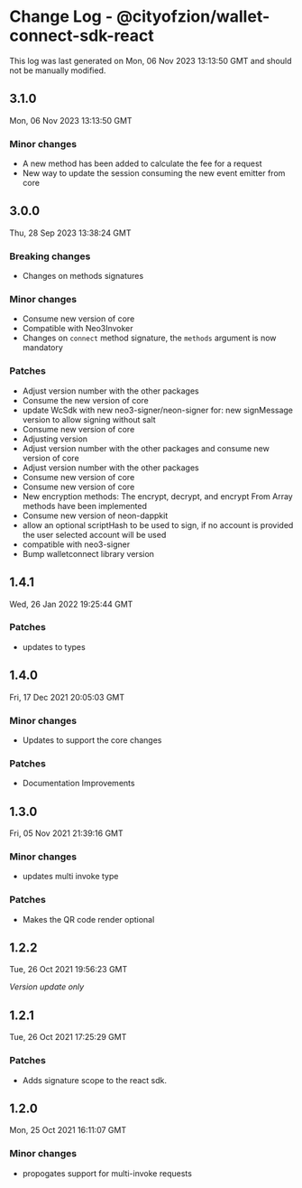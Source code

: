# Change Log - @cityofzion/wallet-connect-sdk-react

This log was last generated on Mon, 06 Nov 2023 13:13:50 GMT and should not be manually modified.

## 3.1.0
Mon, 06 Nov 2023 13:13:50 GMT

### Minor changes

- A new method has been added to calculate the fee for a request
- New way to update the session consuming the new event emitter from core

## 3.0.0
Thu, 28 Sep 2023 13:38:24 GMT

### Breaking changes

- Changes on methods signatures

### Minor changes

- Consume new version of core
- Compatible with Neo3Invoker
- Changes on `connect` method signature, the `methods` argument is now mandatory

### Patches

- Adjust version number with the other packages
- Consume the new version of core
- update WcSdk with new neo3-signer/neon-signer for: new signMessage version to allow signing without salt
- Consume new version of core
- Adjusting version
- Adjust version number with the other packages and consume new version of core
- Adjust version number with the other packages
- Consume new version of core
- Consume new version of core
- New encryption methods: The encrypt, decrypt, and encrypt From Array methods have been implemented
- Consume new version of neon-dappkit
- allow an optional scriptHash to be used to sign, if no account is provided the user selected account will be used
- compatible with neo3-signer
- Bump walletconnect library version

## 1.4.1
Wed, 26 Jan 2022 19:25:44 GMT

### Patches

- updates to types

## 1.4.0
Fri, 17 Dec 2021 20:05:03 GMT

### Minor changes

- Updates to support the core changes

### Patches

- Documentation Improvements

## 1.3.0
Fri, 05 Nov 2021 21:39:16 GMT

### Minor changes

- updates multi invoke type

### Patches

- Makes the QR code render optional

## 1.2.2
Tue, 26 Oct 2021 19:56:23 GMT

_Version update only_

## 1.2.1
Tue, 26 Oct 2021 17:25:29 GMT

### Patches

- Adds signature scope to the react sdk.

## 1.2.0
Mon, 25 Oct 2021 16:11:07 GMT

### Minor changes

- propogates support for multi-invoke requests

